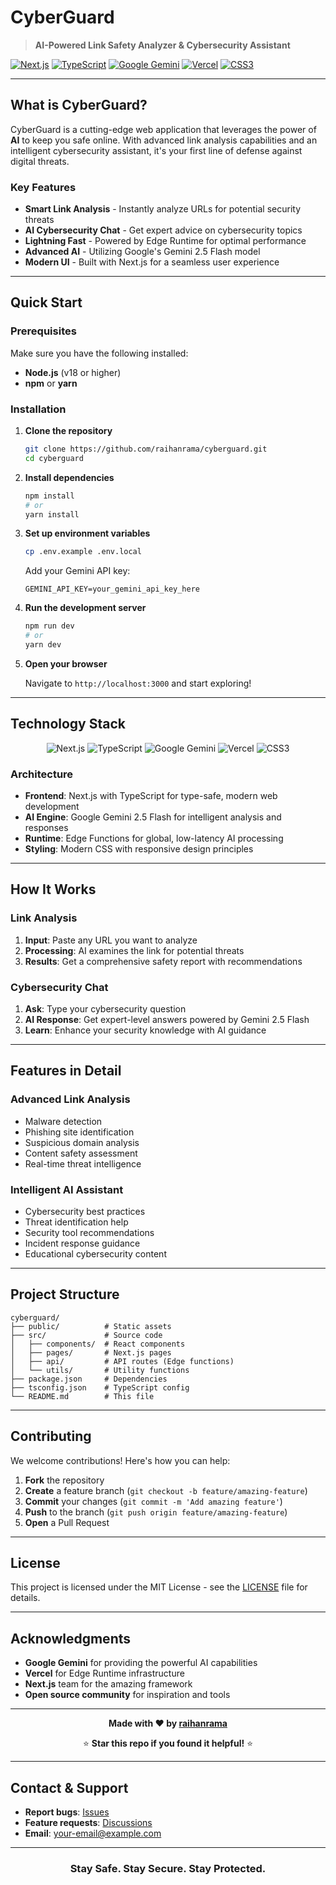 # CyberGuard

> **AI-Powered Link Safety Analyzer & Cybersecurity Assistant**

[![Next.js](https://img.shields.io/badge/Next.js-000000?style=for-the-badge&logo=nextdotjs&logoColor=white)](https://nextjs.org/)
[![TypeScript](https://img.shields.io/badge/TypeScript-3178C6?style=for-the-badge&logo=typescript&logoColor=white)](https://www.typescriptlang.org/)
[![Google Gemini](https://img.shields.io/badge/Google%20Gemini-4285F4?style=for-the-badge&logo=google&logoColor=white)](https://deepmind.google/technologies/gemini/)
[![Vercel](https://img.shields.io/badge/Vercel-000000?style=for-the-badge&logo=vercel&logoColor=white)](https://vercel.com/)
[![CSS3](https://img.shields.io/badge/CSS3-1572B6?style=for-the-badge&logo=css3&logoColor=white)](https://www.w3.org/Style/CSS/)

---

## What is CyberGuard?

CyberGuard is a cutting-edge web application that leverages the power of **AI** to keep you safe online. With advanced link analysis capabilities and an intelligent cybersecurity assistant, it's your first line of defense against digital threats.

### Key Features

- **Smart Link Analysis** - Instantly analyze URLs for potential security threats
- **AI Cybersecurity Chat** - Get expert advice on cybersecurity topics
- **Lightning Fast** - Powered by Edge Runtime for optimal performance
- **Advanced AI** - Utilizing Google's Gemini 2.5 Flash model
- **Modern UI** - Built with Next.js for a seamless user experience

---

## Quick Start

### Prerequisites

Make sure you have the following installed:
- **Node.js** (v18 or higher)
- **npm** or **yarn**

### Installation

1. **Clone the repository**
   ```bash
   git clone https://github.com/raihanrama/cyberguard.git
   cd cyberguard
   ```

2. **Install dependencies**
   ```bash
   npm install
   # or
   yarn install
   ```

3. **Set up environment variables**
   ```bash
   cp .env.example .env.local
   ```
   
   Add your Gemini API key:
   ```env
   GEMINI_API_KEY=your_gemini_api_key_here
   ```

4. **Run the development server**
   ```bash
   npm run dev
   # or
   yarn dev
   ```

5. **Open your browser**
   
   Navigate to `http://localhost:3000` and start exploring!

---

## Technology Stack

<div align="center">

![Next.js](https://img.shields.io/badge/Next.js-000000?style=for-the-badge&logo=nextdotjs&logoColor=white)
![TypeScript](https://img.shields.io/badge/TypeScript-3178C6?style=for-the-badge&logo=typescript&logoColor=white)
![Google Gemini](https://img.shields.io/badge/Google%20Gemini-4285F4?style=for-the-badge&logo=google&logoColor=white)
![Vercel](https://img.shields.io/badge/Vercel-000000?style=for-the-badge&logo=vercel&logoColor=white)
![CSS3](https://img.shields.io/badge/CSS3-1572B6?style=for-the-badge&logo=css3&logoColor=white)

</div>

### Architecture

- **Frontend**: Next.js with TypeScript for type-safe, modern web development
- **AI Engine**: Google Gemini 2.5 Flash for intelligent analysis and responses
- **Runtime**: Edge Functions for global, low-latency AI processing
- **Styling**: Modern CSS with responsive design principles

---

## How It Works

### Link Analysis
1. **Input**: Paste any URL you want to analyze
2. **Processing**: AI examines the link for potential threats
3. **Results**: Get a comprehensive safety report with recommendations

### Cybersecurity Chat
1. **Ask**: Type your cybersecurity question
2. **AI Response**: Get expert-level answers powered by Gemini 2.5 Flash
3. **Learn**: Enhance your security knowledge with AI guidance

---

## Features in Detail

### Advanced Link Analysis
- Malware detection
- Phishing site identification  
- Suspicious domain analysis
- Content safety assessment
- Real-time threat intelligence

### Intelligent AI Assistant
- Cybersecurity best practices
- Threat identification help
- Security tool recommendations
- Incident response guidance
- Educational cybersecurity content

---

## Project Structure

```
cyberguard/
├── public/          # Static assets
├── src/             # Source code
│   ├── components/  # React components
│   ├── pages/       # Next.js pages
│   ├── api/         # API routes (Edge functions)
│   └── utils/       # Utility functions
├── package.json     # Dependencies
├── tsconfig.json    # TypeScript config
└── README.md        # This file
```

---

## Contributing

We welcome contributions! Here's how you can help:

1. **Fork** the repository
2. **Create** a feature branch (`git checkout -b feature/amazing-feature`)
3. **Commit** your changes (`git commit -m 'Add amazing feature'`)
4. **Push** to the branch (`git push origin feature/amazing-feature`)
5. **Open** a Pull Request

---

## License

This project is licensed under the MIT License - see the [LICENSE](LICENSE) file for details.

---

## Acknowledgments

- **Google Gemini** for providing the powerful AI capabilities
- **Vercel** for Edge Runtime infrastructure
- **Next.js** team for the amazing framework
- **Open source community** for inspiration and tools

---

<div align="center">

**Made with ❤️ by [raihanrama](https://github.com/raihanrama)**

⭐ **Star this repo if you found it helpful!** ⭐

</div>

---

## Contact & Support

- **Report bugs**: [Issues](https://github.com/raihanrama/cyberguard/issues)
- **Feature requests**: [Discussions](https://github.com/raihanrama/cyberguard/discussions)
- **Email**: your-email@example.com

---

<div align="center">

### **Stay Safe. Stay Secure. Stay Protected.**

</div>
